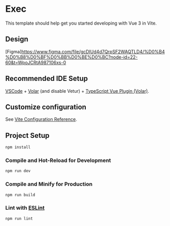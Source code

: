 # Exec

This template should help get you started developing with Vue 3 in Vite.

## Design

[Figma]https://www.figma.com/file/gcDIUd4d7QrpSF2WAQTLD4/%D0%B4%D0%B8%D0%BF%D0%BB%D0%BE%D0%BC?node-id=22-60&t=WpoJCRtA987106xs-0

## Recommended IDE Setup

[VSCode](https://code.visualstudio.com/) + [Volar](https://marketplace.visualstudio.com/items?itemName=Vue.volar) (and disable Vetur) + [TypeScript Vue Plugin (Volar)](https://marketplace.visualstudio.com/items?itemName=Vue.vscode-typescript-vue-plugin).

## Customize configuration

See [Vite Configuration Reference](https://vitejs.dev/config/).

## Project Setup

```sh
npm install
```

### Compile and Hot-Reload for Development

```sh
npm run dev
```

### Compile and Minify for Production

```sh
npm run build
```

### Lint with [ESLint](https://eslint.org/)

```sh
npm run lint
```
